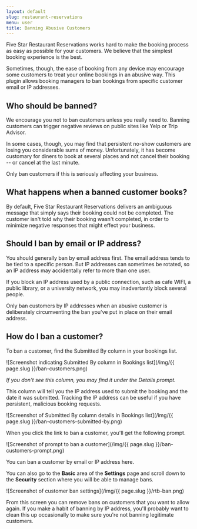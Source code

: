 ```yaml
---
layout: default
slug: restaurant-reservations
menu: user
title: Banning Abusive Customers
---
```

Five Star Restaurant Reservations works hard to make the booking process as easy as possible for your customers. We believe that the simplest booking experience is the best.

Sometimes, though, the ease of booking from any device may encourage some customers to treat your online bookings in an abusive way. This plugin allows booking managers to ban bookings from specific customer email or IP addresses.

## Who should be banned?

We encourage you not to ban customers unless you really need to. Banning customers can trigger negative reviews on public sites like Yelp or Trip Advisor.

In some cases, though, you may find that persistent no-show customers are losing you considerable sums of money. Unfortunately, it has become customary for diners to book at several places and not cancel their booking -- or cancel at the last minute.

Only ban customers if this is seriously affecting your business.

## What happens when a banned customer books?

By default, Five Star Restaurant Reservations delivers an ambiguous message that simply says their booking could not be completed. The customer isn't told why their booking wasn't completed, in order to minimize negative responses that might effect your business.

## Should I ban by email or IP address?

You should generally ban by email address first. The email address tends to be tied to a specific person. But IP addresses can sometimes be rotated, so an IP address may accidentally refer to more than one user.

If you block an IP address used by a public connection, such as cafe WIFI, a public library, or a university network, you may inadvertantly block several people.

Only ban customers by IP addresses when an abusive customer is deliberately circumventing the ban you've put in place on their email address.

## How do I ban a customer?

To ban a customer, find the Submitted By column in your bookings list.

![Screenshot indicating Submitted By column in Bookings list](/img/{{ page.slug }}/ban-customers.png)

_If you don't see this column, you may find it under the Details prompt._

This column will tell you the IP address used to submit the booking and the date it was submitted. Tracking the IP address can be useful if you have persistent, malicious booking requests.

![Screenshot of Submitted By column details in Bookings list](/img/{{ page.slug }}/ban-customers-submitted-by.png)

When you click the link to ban a customer, you'll get the following prompt.

![Screenshot of prompt to ban a customer](/img/{{ page.slug }}/ban-customers-prompt.png)

You can ban a customer by email or IP address here.

You can also go to the **Basic** area of the **Settings** page and scroll down to the **Security** section where you will be able to manage bans.

![Screenshot of customer ban settings](/img/{{ page.slug }}/rtb-ban.png)

From this screen you can remove bans on customers that you want to allow again. If you make a habit of banning by IP address, you'll probably want to clean this up occasionally to make sure you're not banning legitimate customers.
